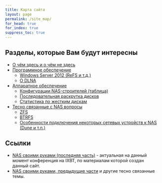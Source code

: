 ```yaml
---
title: Карта сайта
layout: page
permalink: /site_map/
for_head: true
for_index: true
suppress_toc: true
---
```


## Разделы, которые Вам будут интересны

* [О чём здесь и о чём не здесь](/about/)
* [Программное обеспечение](/software/)
  * [Windows Server 2012 (ReFS и т.д.)](/software/windows/)
  * [О DLNA](/software/dlna/)
* [Аппаратное обеспечение](/hardware/)
  * [Конфигурации NAS-строителей (таблица)](https://docs.google.com/spreadsheets/d/1_as59FHEl6qVXrYoK3CzwxsY2IQMFu6JVABoQ7iItvg/)
  * [Последовательная раскрутка дисков](/staggered_spin_up/)
  * [Статистика по жестким дискам](https://www.backblaze.com/blog/?s=Hard+Drive+Stats)
* [Тесно связанные с NAS вопросы](/nas_relative/)
  * [ZFS](/zfs/)
  * [BTRFS](/btrfs/)
  * [Особенности подключения некоторых сетевых устройств к NAS (Dune и т.п.)](/net_devices/)

## Ссылки
* [NAS своими руками (последняя часть)](http://forum.ixbt.com/topic.cgi?id=109:82) - актуальная
на данный момент конференция на IXBT, по материалам которой создан данный сайт.
* [NAS своими руками, предыдущие части](http://forum.ixbt.com/?name=NAS+%F1%E2%EE%E8%EC%E8+%F0%F3%EA%E0%EC%E8&author=&tag=&posts_param=1&posts=&id=109)
и другие тесно связанные темы.
